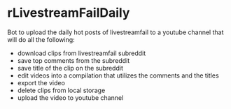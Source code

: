 # rLivestreamFailDaily
Bot to upload the daily hot posts of livestreamfail to a youtube channel that will do all the following:
- download clips from livestreamfail subreddit
- save top comments from the subreddit
- save title of the clip on the subreddit
- edit videos into a compilation that utilizes the comments and the titles
- export the video
- delete clips from local storage
- upload the video to youtube channel
